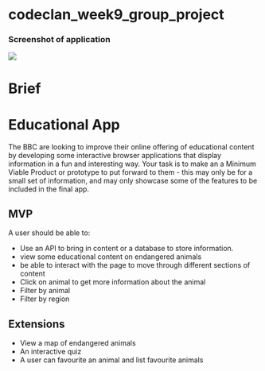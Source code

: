 # codeclan_week9_group_project

<h3>Screenshot of application</h3>

<img src="https://github.com/SJ47/project_endangered_animals/blob/main/client/src/static/images/screenshot-app.png">

# Brief

# Educational App

The BBC are looking to improve their online offering of educational content by developing some interactive browser applications that display information in a fun and interesting way. Your task is to make an a Minimum Viable Product or prototype to put forward to them - this may only be for a small set of information, and may only showcase some of the features to be included in the final app.

## MVP

A user should be able to:

-   Use an API to bring in content or a database to store information.
-   view some educational content on endangered animals
-   be able to interact with the page to move through different sections of content
-   Click on animal to get more information about the animal
-   Filter by animal
-   Filter by region

## Extensions

-   View a map of endangered animals
-   An interactive quiz
-   A user can favourite an animal and list favourite animals
